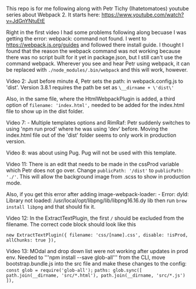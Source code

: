 This repo is for me following along with Petr Tichy (Ihatetomatoes) youtube series about Webpack 2. It starts here: <https://www.youtube.com/watch?v=JdGnYNtuEtE>

Right in the first video I had some problems following along becuase I was getting the error: webpack: command not found.  I went to <https://webpack.js.org/guides> and followed there install guide.  I thought I found that the reason the webpack command was not working because there was no script built for it yet in package.json, but I still can't use the command webpack. Wherever you see and hear Petr using webpack, it can be replaced with `./node_modules/.bin/webpack` and this will work, however.

Video 2:  Just before minute 4, Petr sets the path: in webpack.config.js to 'dist'. Version 3.8.1 requires the path be set as `\__dirname + \'dist\'`

Also, in the same file, where the HtmlWebpackPlugin is added, a third option of `filename: 'index.html',` needed to be added for the index.html file to show up in the dist folder.

Video 7: - Multiple templates options and RimRaf: Petr suddenly switches to using 'npm run prod' where he was using 'dev' before.  Moving the index.html file out of the 'dist' folder seems to only work in production version.

Video 8: was about using Pug.  Pug will not be used with this template.

Video 11: There is an edit that needs to be made in the cssProd variable which Petr does not go over.  Change `publicPath: '/dist'` to `publicPath: './'`.  This will allow the background image from .scss to show in production mode.

Also, if you get this error after adding image-webpack-loader: - Error: dyld: Library not loaded: /usr/local/opt/libpng/lib/libpng16.16.dy    lib
then run `brew install libpng` and that should fix it.

Video 12: In the ExtractTextPlugin, the first `/` should be excluded from the filename.  The correct code block should look like this

`new ExtractTextPlugin({
    filename: 'css/[name].css',
    disable: !isProd,
    allChunks: true
}),`

Video 13: MOdal and drop down list were not working after updates in prod env.  Needed to '''npm install --save glob-all''' from the CLI, move bootstrap.bundle.js into the src file and make these changes to the config:
`
 const glob = require('glob-all');
`
`
paths: glob.sync([
  path.join(__dirname, 'src/*.html'),
  path.join(__dirname, 'src/*.js')
]),
`
